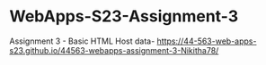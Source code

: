 # WebApps-S23-Assignment-3
Assignment 3 - Basic HTML
 Host data- https://44-563-web-apps-s23.github.io/44563-webapps-assignment-3-Nikitha78/
